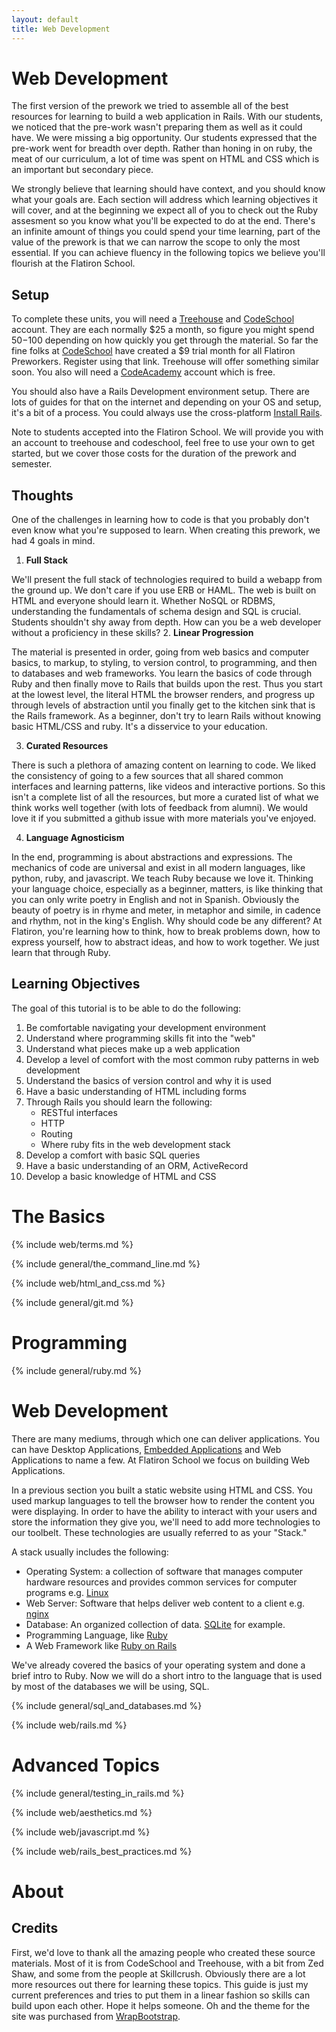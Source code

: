 ```yaml
---
layout: default
title: Web Development
---
```


# Web Development

The first version of the prework we tried to assemble all of the best resources
for learning to build a web application in Rails. With our students, we noticed
that the pre-work wasn't preparing them as well as it could have. We were
missing a big opportunity. Our students expressed that the pre-work went for
breadth over depth. Rather than honing in on ruby, the meat of our curriculum,
a lot of time was spent on HTML and CSS which is an important but secondary
piece.

We strongly believe that learning should have context, and you should know what
your goals are.  Each section will address which learning objectives it will
cover, and at the beginning we expect all of you to check out the Ruby
assesment so you know what you'll be expected to do at the end.  There's an
infinite amount of things you could spend your time learning, part of the value
of the prework is that we can narrow the scope to only the most essential.  If
you can achieve fluency in the following topics we believe you'll flourish at
the Flatiron School.
## Setup

To complete these units, you will need a [Treehouse](http://teamtreehouse.com/)
and
[CodeSchool](http://www.codeschool.com/enrollments/dnFtaXFMbXROSVVqT3N1bngwWnBRUjhGc2k1Z1dEOW52cFJvZEMzRUZvRT0tLWpvUElMODBvdFhiZlA4MjE2Mlc2c1E9PQ==)
account. They
are each normally $25 a month, so figure you might spend $50-$100 depending on
how quickly you get through the material. So far the fine folks at
[CodeSchool](http://www.codeschool.com/enrollments/dnFtaXFMbXROSVVqT3N1bngwWnBRUjhGc2k1Z1dEOW52cFJvZEMzRUZvRT0tLWpvUElMODBvdFhiZlA4MjE2Mlc2c1E9PQ==)
have created a $9 trial month for all Flatiron Preworkers. Register using that
link. Treehouse will offer something similar soon. You also will need a
[CodeAcademy](http://codeacademy.com/) account which is free.

You should also have a Rails Development environment setup. There are lots of
guides for that on the internet and depending on your OS and setup, it's a bit
of a process. You could always use the cross-platform [Install Rails](http://installrails.com/).

Note to students accepted into the Flatiron School. We will provide you with an
account to treehouse and codeschool, feel free to use your own to get started,
but we cover those costs for the duration of the prework and semester.

## Thoughts

One of the challenges in learning how to code is that you probably don't even
know what you're supposed to learn. When creating this prework, we had 4 goals
in mind.

  1. **Full Stack**

  We'll present the full stack of technologies required to build a webapp from
  the ground up. We don't care if you use ERB or HAML. The web is built on HTML
  and everyone should learn it. Whether NoSQL or RDBMS, understanding the
  fundamentals of schema design and SQL is crucial. Students shouldn't shy away
  from depth. How can you be a web developer without a proficiency in these
  skills?
  2. **Linear Progression**

  The material is presented in order, going from web basics and computer
  basics, to markup, to styling, to version control, to programming, and then
  to databases and web frameworks. You learn the basics of code through Ruby
  and then finally move to Rails that builds upon the rest. Thus you start at
  the lowest level, the literal HTML the browser renders, and progress up
  through levels of abstraction until you finally get to the kitchen sink that
  is the Rails framework. As a beginner, don't try to learn Rails without
  knowing basic HTML/CSS and ruby. It's a disservice to your education.

  3. **Curated Resources**

  There is such a plethora of amazing content on learning to code. We liked the
  consistency of going to a few sources that all shared common interfaces and
  learning patterns, like videos and interactive portions. So this isn't a
  complete list of all the resources, but more a curated list of what we think
  works well together (with lots of feedback from alumni). We would love it if
  you submitted a github issue with more materials you've enjoyed.

  4. **Language Agnosticism**

  In the end, programming is about abstractions and expressions. The mechanics
  of code are universal and exist in all modern languages, like python, ruby,
  and javascript. We teach Ruby because we love it. Thinking your language
  choice, especially as a beginner, matters, is like thinking that you can only
  write poetry in English and not in Spanish. Obviously the beauty of poetry is
  in rhyme and meter, in metaphor and simile, in cadence and rhythm, not in the
  king's English. Why should code be any different? At Flatiron, you're
  learning how to think, how to break problems down, how to express yourself,
  how to abstract ideas, and how to work together. We just learn that through
  Ruby.

## Learning Objectives

The goal of this tutorial is to be able to do the following:

  1. Be comfortable navigating your development environment
  2. Understand where programming skills fit into the "web"
  3. Understand what pieces make up a web application
  4. Develop a level of comfort with the most common ruby patterns in web development
  5. Understand the basics of version control and why it is used
  6. Have a basic understanding of HTML including forms
  7. Through Rails you should learn the following:
      * RESTful interfaces
      * HTTP
      * Routing
      * Where ruby fits in the web development stack
  8. Develop a comfort with basic SQL queries
  9. Have a basic understanding of an ORM, ActiveRecord
  10. Develop a basic knowledge of HTML and CSS


# The Basics

{% include web/terms.md %}

{% include general/the_command_line.md %}

{% include web/html_and_css.md %}

{% include general/git.md %}

# Programming

{% include general/ruby.md %}

# Web Development

There are many mediums, through which one can deliver applications. You can
have Desktop Applications, [Embedded Applications](http://en.wikipedia.org/wiki/Embedded_system) and Web Applications to name a
few. At Flatiron School we focus on building Web Applications.

In a previous section you built a static website using HTML and CSS. You used
markup languages to tell the browser how to render the content you were
displaying. In order to have the ability to interact with your users and store
the information they give you, we'll need to add more technologies to our
toolbelt. These technologies are usually referred to as your "Stack."

A stack usually includes the following:

  * Operating System: a collection of software that manages computer hardware
    resources and provides common services for computer programs e.g. [Linux](http://www.linux.org/)
  * Web Server: Software that helps deliver web content to a client e.g.
    [nginx](http://wiki.nginx.org/Main)
  * Database: An organized collection of data. [SQLite](http://www.sqlite.org/) for example.
  * Programming Language, like [Ruby](http://www.ruby-lang.org/)
  * A Web Framework like [Ruby on Rails](http://www.rubyonrails.org/)

We've already covered the basics of your operating system and done a brief
intro to Ruby. Now we will do a short intro to the language that is used by
most of the databases we will be using, SQL.

{% include general/sql_and_databases.md %}

{% include web/rails.md %}

# Advanced Topics

{% include general/testing_in_rails.md %}

{% include web/aesthetics.md %}

{% include web/javascript.md %}

{% include web/rails_best_practices.md %}

# About

## Credits

First, we'd love to thank all the amazing people who created these source
materials. Most of it is from CodeSchool and Treehouse, with a bit from Zed
Shaw, and some from the people at Skillcrush. Obviously there are a lot more
resources out there for learning these topics. This guide is just my current
preferences and tries to put them in a linear fashion so skills can build upon
each other. Hope it helps someone. Oh and the theme for the site was purchased
from [WrapBootstrap](https://wrapbootstrap.com/).
